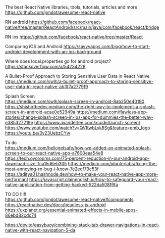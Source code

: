 The best React Native libraries, tools, tutorials, articles and more<br/>
https://github.com/jondot/awesome-react-native

RN android
https://github.com/facebook/react-native/tree/master/ReactAndroid/src/main/java/com/facebook/react/bridge

RN ios
https://github.com/facebook/react-native/tree/master/React

Comparing iOS and Android
https://savvyapps.com/blog/how-to-start-android-development-with-an-ios-background

Where does local.properties go for android project?<br/>
https://stackoverflow.com/a/54234228

A Bullet-Proof Approach to Storing Sensitive User Data in React Native<br/>
https://medium.com/swlh/a-bullet-proof-approach-to-storing-sensitive-user-data-in-react-native-ab3f7a2779f9

Splash Screen<br/>
https://medium.com/swlh/splash-screen-in-android-8ab250e40190
https://shishirthedev.medium.com/the-right-way-to-implement-a-splash-screen-in-android-acae0e52949a
https://medium.com/flawless-app-stories/change-splash-screen-in-ios-app-for-dummies-the-better-way-e385327219e
https://www.avanderlee.com/xcode/launch-screen/
https://www.youtube.com/watch?v=QVKwbLvk8Sg&feature=emb_logo
https://youtu.be/3y23UebzCYw

To do<br/>
https://medium.com/hellogetsafe/how-we-added-an-animated-splash-screen-to-our-react-native-app-a7600eaa54e8
https://tech.oyorooms.com/75-percent-reduction-in-our-android-app-download-size-1ca15d6eb305
https://medium.com/idopterlabs/fixing-the-most-annoying-rn-bug-i-know-7e2ecf79c53f
https://aditya01.hashnode.dev/how-to-make-your-react-native-app-more-performant
https://javascript.plainenglish.io/how-to-safeguard-your-react-native-application-from-getting-hacked-522da508f9fa

TO DO !!!!!<br/>
https://github.com/jondot/awesome-react-native#components
https://reactnative.dev/docs/headless-js-android
https://uxplanet.org/essential-animated-effects-in-mobile-apps-86ebd82cdc74

https://dev.to/easybuoy/combining-stack-tab-drawer-navigations-in-react-native-with-react-navigation-5-da
